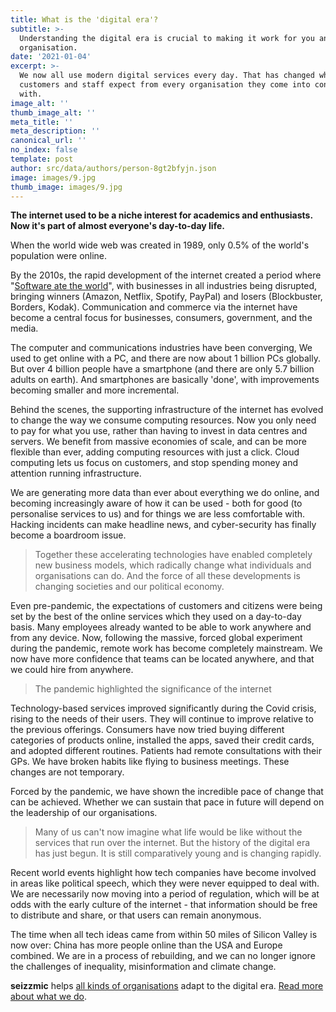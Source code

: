 ```yaml
---
title: What is the 'digital era'?
subtitle: >-
  Understanding the digital era is crucial to making it work for you and your
  organisation.
date: '2021-01-04'
excerpt: >-
  We now all use modern digital services every day. That has changed what
  customers and staff expect from every organisation they come into contact
  with.
image_alt: ''
thumb_image_alt: ''
meta_title: ''
meta_description: ''
canonical_url: ''
no_index: false
template: post
author: src/data/authors/person-8gt2bfyjn.json
image: images/9.jpg
thumb_image: images/9.jpg
---
```

**The internet used to be a niche interest for academics and enthusiasts. Now it's part of almost everyone's day-to-day life.**

When the world wide web was created in 1989, only 0.5% of the world's population were online.

By the 2010s, the rapid development of the internet created a period where "[Software ate the world](https://www.wsj.com/articles/SB10001424053111903480904576512250915629460)", with businesses in all industries being disrupted, bringing winners (Amazon, Netflix, Spotify, PayPal) and losers (Blockbuster, Borders, Kodak). Communication and commerce via the internet have become a central focus for businesses, consumers, government, and the media.

The computer and communications industries have been converging, We used to get online with a PC, and there are now about 1 billion PCs globally. But over 4 billion people have a smartphone (and there are only 5.7 billion adults on earth). And smartphones are basically 'done', with improvements becoming smaller and more incremental.

Behind the scenes, the supporting infrastructure of the internet has evolved to change the way we consume computing resources. Now you only need to pay for what you use, rather than having to invest in data centres and servers. We benefit from massive economies of scale, and can be more flexible than ever, adding computing resources with just a click. Cloud computing lets us focus on customers, and stop spending money and attention running infrastructure.

We are generating more data than ever about everything we do online, and becoming increasingly aware of how it can be used - both for good (to personalise services to us) and for things we are less comfortable with. Hacking incidents can make headline news, and cyber-security has finally become a boardroom issue.

> Together these accelerating technologies have enabled completely new business models, which radically change what individuals and organisations can do. And the force of all these developments is changing societies and our political economy.

Even pre-pandemic, the expectations of customers and citizens were being set by the best of the online services which they used on a day-to-day basis. Many employees already wanted to be able to work anywhere and from any device. Now, following the massive, forced global experiment during the pandemic, remote work has become completely mainstream. We now have more confidence that teams can be located anywhere, and that we could hire from anywhere.

> The pandemic highlighted the significance of the internet

Technology-based services improved significantly during the Covid crisis, rising to the needs of their users. They will continue to improve relative to the previous offerings. Consumers have now tried buying different categories of products online, installed the apps, saved their credit cards, and adopted different routines. Patients had remote consultations with their GPs. We have broken habits like flying to business meetings. These changes are not temporary.

Forced by the pandemic, we have shown the incredible pace of change that can be achieved. Whether we can sustain that pace in future will depend on the leadership of our organisations.

> Many of us can't now imagine what life would be like without the services that run over the internet. But the history of the digital era has just begun. It is still comparatively young and is changing rapidly.

Recent world events highlight how tech companies have become involved in areas like political speech, which they were never equipped to deal with. We are necessarily now moving into a period of regulation, which will be at odds with the early culture of the internet - that information should be free to distribute and share, or that users can remain anonymous.

The time when all tech ideas came from within 50 miles of Silicon Valley is now over: China has more people online than the USA and Europe combined. We are in a process of rebuilding, and we can no longer ignore the challenges of inequality, misinformation and climate change.

**seizzmic** helps [all kinds of organisations](https://) adapt to the digital era. [Read more about what we do]().

